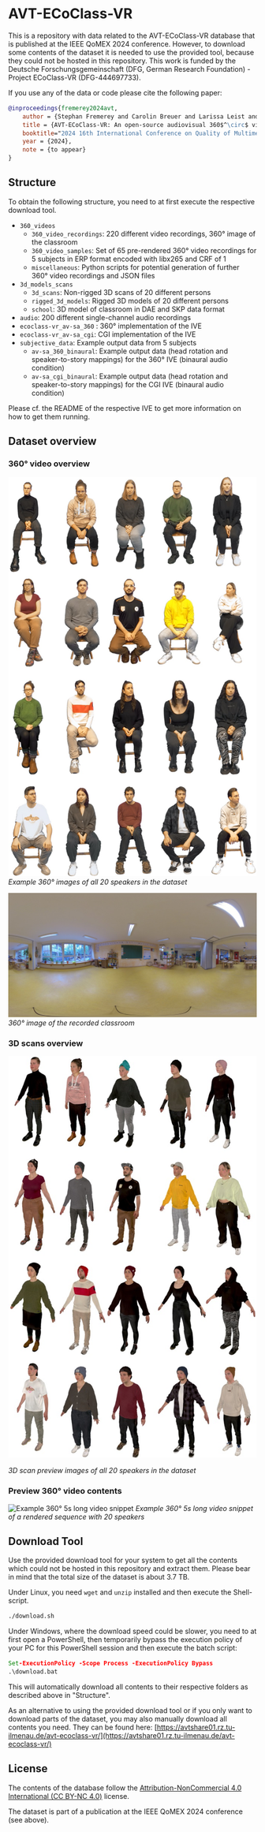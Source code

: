# AVT-ECoClass-VR
This is a repository with data related to the AVT-ECoClass-VR database that is published at the IEEE QoMEX 2024 conference.
However, to download some contents of the dataset it is needed to use the provided tool, because they could not be hosted in this repository.
This work is funded by the Deutsche Forschungsgemeinschaft (DFG, German Research Foundation) - Project ECoClass-VR (DFG-444697733).

If you use any of the data or code please cite the following paper:

```bibtex
@inproceedings{fremerey2024avt,
    author = {Stephan Fremerey and Carolin Breuer and Larissa Leist and Maria Klatte and Janina Fels and Alexander Raake},
    title = {AVT-ECoClass-VR: An open-source audiovisual 360$^\circ$ video and immersive CGI multi-talker dataset to evaluate cognitive performance},
    booktitle="2024 16th International Conference on Quality of Multimedia Experience (QoMEX)",
    year = {2024},
    note = {to appear}
}
```

## Structure
To obtain the following structure, you need to at first execute the respective download tool.

* `360_videos`
    * `360_video_recordings`: 220 different video recordings, 360° image of the classroom
    * `360_video_samples`: Set of 65 pre-rendered 360° video recordings for 5 subjects in ERP format encoded with libx265 and CRF of 1
    * `miscellaneous`: Python scripts for potential generation of further 360° video recordings and JSON files
* `3d_models_scans`
    * `3d_scans`: Non-rigged 3D scans of 20 different persons
    * `rigged_3d_models`: Rigged 3D models of 20 different persons
    * `school`: 3D model of classroom in DAE and SKP data format
* `audio`: 200 different single-channel audio recordings
* `ecoclass-vr_av-sa_360` : 360° implementation of the IVE
* `ecoclass-vr_av-sa_cgi`: CGI implementation of the IVE
* `subjective_data`: Example output data from 5 subjects
    * `av-sa_360_binaural`: Example output data (head rotation and speaker-to-story mappings) for the 360° IVE (binaural audio condition)
    * `av-sa_cgi_binaural`: Example output data (head rotation and speaker-to-story mappings) for the CGI IVE (binaural audio condition)

Please cf. the README of the respective IVE to get more information on how to get them running.

## Dataset overview

### 360° video overview
![360° image of all 20 speakers in the dataset](github_images/360_speakers.jpg)
*Example 360° images of all 20 speakers in the dataset*

![360° image of the recorded classroom](github_images/360_classroom_image.jpg)
*360° image of the recorded classroom*

### 3D scans overview
![3D scan preview images of all 20 speakers in the dataset](github_images/cgi_speakers.jpg)

*3D scan preview images of all 20 speakers in the dataset*

### Preview 360° video contents
![Example 360° 5s long video snippet](github_images/360_example_scene_video.webp)
*Example 360° 5s long video snippet of a rendered sequence with 20 speakers*

## Download Tool
Use the provided download tool for your system to get all the contents which could not be hosted in this repository and extract them.
Please bear in mind that the total size of the dataset is about 3.7 TB.

Under Linux, you need `wget` and `unzip` installed and then execute the Shell-script.

```bash
./download.sh
```

Under Windows, where the download speed could be slower, you need to at first open a PowerShell, then temporarily bypass the execution policy of your PC for this PowerShell session and then execute the batch script:

```bat
Set-ExecutionPolicy -Scope Process -ExecutionPolicy Bypass
.\download.bat
```

This will automatically download all contents to their respective folders as described above in "Structure".

As an alternative to using the provided download tool or if you only want to download parts of the dataset, you may also manually download all contents you need. They can be found here: [https://avtshare01.rz.tu-ilmenau.de/avt-ecoclass-vr/](https://avtshare01.rz.tu-ilmenau.de/avt-ecoclass-vr/)

## License
The contents of the database follow the [Attribution-NonCommercial 4.0 International (CC BY-NC 4.0)](https://creativecommons.org/licenses/by-nc/4.0/) license.

The dataset is part of a publication at the IEEE QoMEX 2024 conference (see above).
